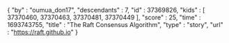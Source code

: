 {
  "by" : "oumua_don17",
  "descendants" : 7,
  "id" : 37369826,
  "kids" : [ 37370460, 37370463, 37370481, 37370449 ],
  "score" : 25,
  "time" : 1693743755,
  "title" : "The Raft Consensus Algorithm",
  "type" : "story",
  "url" : "https://raft.github.io"
}
